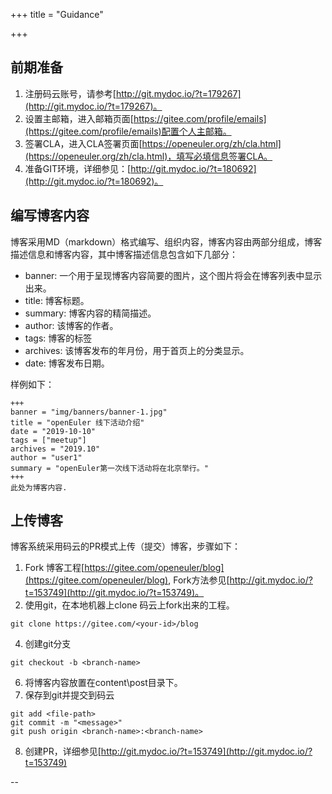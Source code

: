 +++
title = "Guidance"

+++
## 前期准备

1. 注册码云账号，请参考[http://git.mydoc.io/?t=179267](http://git.mydoc.io/?t=179267)。
2. 设置主邮箱，进入邮箱页面[https://gitee.com/profile/emails](https://gitee.com/profile/emails)配置个人主邮箱。
3. 签署CLA，进入CLA签署页面[https://openeuler.org/zh/cla.html](https://openeuler.org/zh/cla.html)，填写必填信息签署CLA。
4. 准备GIT环境，详细参见：[http://git.mydoc.io/?t=180692](http://git.mydoc.io/?t=180692)。

## 编写博客内容

博客采用MD（markdown）格式编写、组织内容，博客内容由两部分组成，博客描述信息和博客内容，其中博客描述信息包含如下几部分：
-   banner: 一个用于呈现博客内容简要的图片，这个图片将会在博客列表中显示出来。
-   title: 博客标题。
-   summary: 博客内容的精简描述。
-   author: 该博客的作者。
-   tags: 博客的标签
-   archives: 该博客发布的年月份，用于首页上的分类显示。
-   date: 博客发布日期。

样例如下：

```
+++
banner = "img/banners/banner-1.jpg"
title = "openEuler 线下活动介绍"
date = "2019-10-10"
tags = ["meetup"]
archives = "2019.10"
author = "user1"
summary = "openEuler第一次线下活动将在北京举行。"
+++
此处为博客内容.
```

## 上传博客

博客系统采用码云的PR模式上传（提交）博客，步骤如下：
1. Fork 博客工程[https://gitee.com/openeuler/blog](https://gitee.com/openeuler/blog), Fork方法参见[http://git.mydoc.io/?t=153749](http://git.mydoc.io/?t=153749)。
2. 使用git，在本地机器上clone 码云上fork出来的工程。

```
git clone https://gitee.com/<your-id>/blog
```

4. 创建git分支

```
git checkout -b <branch-name>
```

6. 将博客内容放置在content\post目录下。
7. 保存到git并提交到码云

```
git add <file-path>
git commit -m "<message>"
git push origin <branch-name>:<branch-name>
```

8. 创建PR，详细参见[http://git.mydoc.io/?t=153749](http://git.mydoc.io/?t=153749)

--